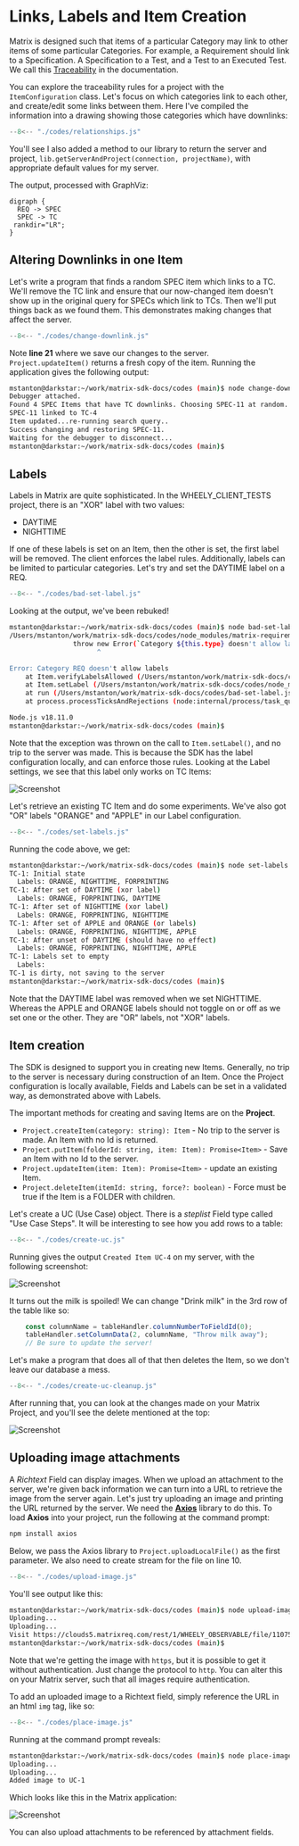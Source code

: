 # Links, Labels and Item Creation

Matrix is designed such that items of a particular Category may link to other items of some particular Categories.
For example, a Requirement should link to a Specification. A Specification to a Test, and a Test to an Executed Test.
We call this [Traceability](https://docs23.matrixreq.com/usv23/traceability-rules) in the documentation.

You can explore the traceability rules for a project with the `ItemConfiguration` class. Let's focus on which categories link to each other, and create/edit some links between them. Here I've compiled the information into a drawing showing those categories which have downlinks: 

```js title="relationships.js"
--8<-- "./codes/relationships.js"
```

You'll see I also added a method to our library to return the server and project, `lib.getServerAndProject(connection, projectName)`,
with appropriate default values for my server.

The output, processed with GraphViz:

```graphviz dot relationships-output.svg
digraph {
  REQ -> SPEC
  SPEC -> TC
 rankdir="LR";
}
```

## Altering Downlinks in one Item

Let's write a program that finds a random SPEC item which links to a TC. We'll remove the TC link and ensure that our now-changed
item doesn't show up in the original query for SPECs which link to TCs. Then we'll put things back as we found them.
This demonstrates making changes that affect the server.

```js linenums="1" title="change-downlink.js"
--8<-- "./codes/change-downlink.js"
```

Note **line 21** where we save our changes to the server. `Project.updateItem()` returns a fresh copy of the item.
Running the application gives the following output:

```bash
mstanton@darkstar:~/work/matrix-sdk-docs/codes (main)$ node change-downlink
Debugger attached.
Found 4 SPEC Items that have TC downlinks. Choosing SPEC-11 at random.
SPEC-11 linked to TC-4
Item updated...re-running search query..
Success changing and restoring SPEC-11.
Waiting for the debugger to disconnect...
mstanton@darkstar:~/work/matrix-sdk-docs/codes (main)$
```

## Labels

Labels in Matrix are quite sophisticated. In the WHEELY_CLIENT_TESTS project, there is an "XOR" label with two values:

* DAYTIME
* NIGHTTIME

If one of these labels is set on an Item, then the other is set, the first label will be removed. The client enforces the label rules.
Additionally, labels can be limited to particular categories. Let's try and set the DAYTIME label on a REQ.

```js title="bad-set-label.js"
--8<-- "./codes/bad-set-label.js"
```

Looking at the output, we've been rebuked!

```bash
mstanton@darkstar:~/work/matrix-sdk-docs/codes (main)$ node bad-set-label
/Users/mstanton/work/matrix-sdk-docs/codes/node_modules/matrix-requirements-sdk/server/index.js:8535
                throw new Error(`Category ${this.type} doesn't allow labels`);
                      ^

Error: Category REQ doesn't allow labels
    at Item.verifyLabelsAllowed (/Users/mstanton/work/matrix-sdk-docs/codes/node_modules/matrix-requirements-sdk/server/index.js:8535:23)
    at Item.setLabel (/Users/mstanton/work/matrix-sdk-docs/codes/node_modules/matrix-requirements-sdk/server/index.js:8559:14)
    at run (/Users/mstanton/work/matrix-sdk-docs/codes/bad-set-label.js:9:9)
    at process.processTicksAndRejections (node:internal/process/task_queues:95:5)

Node.js v18.11.0
mstanton@darkstar:~/work/matrix-sdk-docs/codes (main)$ 
```

Note that the exception was thrown on the call to `Item.setLabel()`, and no trip to the server was made. This is because the
SDK has the label configuration locally, and can enforce those rules. Looking at the Label settings, we see that this label only
works on TC Items:

![Screenshot](img/label-settings.png)

Let's retrieve an existing TC Item and do some experiments. We've also got "OR" labels "ORANGE" and "APPLE" in our Label configuration.

```js title="set-labels.js"
--8<-- "./codes/set-labels.js"
```

Running the code above, we get:

```bash
mstanton@darkstar:~/work/matrix-sdk-docs/codes (main)$ node set-labels
TC-1: Initial state
  Labels: ORANGE, NIGHTTIME, FORPRINTING
TC-1: After set of DAYTIME (xor label)
  Labels: ORANGE, FORPRINTING, DAYTIME
TC-1: After set of NIGHTTIME (xor label)
  Labels: ORANGE, FORPRINTING, NIGHTTIME
TC-1: After set of APPLE and ORANGE (or labels)
  Labels: ORANGE, FORPRINTING, NIGHTTIME, APPLE
TC-1: After unset of DAYTIME (should have no effect)
  Labels: ORANGE, FORPRINTING, NIGHTTIME, APPLE
TC-1: Labels set to empty
  Labels: 
TC-1 is dirty, not saving to the server
mstanton@darkstar:~/work/matrix-sdk-docs/codes (main)$ 
```

Note that the DAYTIME label was removed when we set NIGHTTIME. Whereas the APPLE and ORANGE
labels should not toggle on or off as we set one or the other. They are "OR" labels, not "XOR" labels.

## Item creation

The SDK is designed to support you in creating new Items. Generally, no trip to the server is necessary during
construction of an Item. Once the Project configuration is locally available, Fields and Labels can be set
in a validated way, as demonstrated above with Labels.

The important methods for creating and saving Items are on the **Project**.

* `Project.createItem(category: string): Item` - No trip to the server is made. An Item with no Id is returned.
* `Project.putItem(folderId: string, item: Item): Promise<Item>` - Save an Item with no Id to the server.
* `Project.updateItem(item: Item): Promise<Item>` - update an existing Item.
* `Project.deleteItem(itemId: string, force?: boolean)` - Force must be true if the Item is a FOLDER with children.

Let's create a UC (Use Case) object. There is a *steplist* Field type called "Use Case Steps". It will be
interesting to see how you add rows to a table:

```js title="create-uc.js"
--8<-- "./codes/create-uc.js"
```

Running gives the output `Created Item UC-4` on my server, with the following screenshot:

![Screenshot](img/new-uc.png)

It turns out the milk is spoiled! We can change "Drink milk" in the 3rd row of the table like so:

```js
    const columnName = tableHandler.columnNumberToFieldId(0);
    tableHandler.setColumnData(2, columnName, "Throw milk away");
    // Be sure to update the server!
```

Let's make a program that does all of that then deletes the Item, so we don't leave our database a mess.

```js title="create-uc-cleanup.js"
--8<-- "./codes/create-uc-cleanup.js"
```

After running that, you can look at the changes made on your Matrix Project, and you'll see the delete
mentioned at the top:

![Screenshot](img/deleted-uc.png)

## Uploading image attachments

A *Richtext* Field can display images.
When we upload an attachment to the server, we're given back information we
can turn into a URL to retrieve the image from the server again. Let's just try uploading an image
and printing the URL returned by the server. We need the [**Axios**](https://www.npmjs.com/package/axios) library to do this.
To load **Axios** into your project, run the following at the command prompt:

```bash
npm install axios
```

Below, we pass the Axios library to `Project.uploadLocalFile()` as the first parameter.
We also need to create stream for the file on line 10.

```js linenums="1" title="upload-image.js"
--8<-- "./codes/upload-image.js"
```

You'll see output like this:

```bash
mstanton@darkstar:~/work/matrix-sdk-docs/codes (main)$ node upload-image
Uploading...
Uploading...
Visit https://clouds5.matrixreq.com/rest/1/WHEELY_OBSERVABLE/file/11075?key=key_elnjk70etp7p1qadc5vuqss634 to get your file
mstanton@darkstar:~/work/matrix-sdk-docs/codes (main)$ 
```

Note that we're getting the image with `https`, but it is possible to get it without authentication. Just change
the protocol to `http`. You can alter this on your Matrix server, such that all images require authentication.

To add an uploaded image to a Richtext field, simply reference the URL in an html `img` tag, like so:

```js linenums="1" title="place-image.js"
--8<-- "./codes/place-image.js"
```

Running at the command prompt reveals:

```bash
mstanton@darkstar:~/work/matrix-sdk-docs/codes (main)$ node place-image
Uploading...
Uploading...
Added image to UC-1
```

Which looks like this in the Matrix application:

![Screenshot](img/typewriter-added.png)

You can also upload attachments to be referenced by attachment fields.
